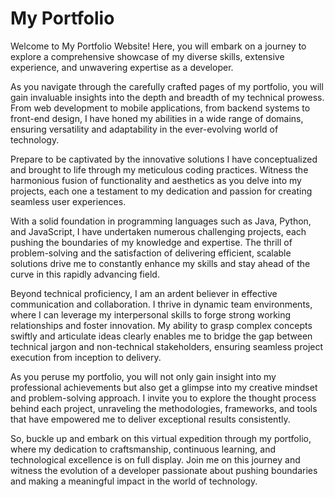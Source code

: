 # My Portfolio
Welcome to My Portfolio Website! Here, you will embark on a journey to explore a comprehensive showcase of my diverse skills, extensive experience, and unwavering expertise as a developer. 

As you navigate through the carefully crafted pages of my portfolio, you will gain invaluable insights into the depth and breadth of my technical prowess. From web development to mobile applications, from backend systems to front-end design, I have honed my abilities in a wide range of domains, ensuring versatility and adaptability in the ever-evolving world of technology.

Prepare to be captivated by the innovative solutions I have conceptualized and brought to life through my meticulous coding practices. Witness the harmonious fusion of functionality and aesthetics as you delve into my projects, each one a testament to my dedication and passion for creating seamless user experiences.

With a solid foundation in programming languages such as Java, Python, and JavaScript, I have undertaken numerous challenging projects, each pushing the boundaries of my knowledge and expertise. The thrill of problem-solving and the satisfaction of delivering efficient, scalable solutions drive me to constantly enhance my skills and stay ahead of the curve in this rapidly advancing field.

Beyond technical proficiency, I am an ardent believer in effective communication and collaboration. I thrive in dynamic team environments, where I can leverage my interpersonal skills to forge strong working relationships and foster innovation. My ability to grasp complex concepts swiftly and articulate ideas clearly enables me to bridge the gap between technical jargon and non-technical stakeholders, ensuring seamless project execution from inception to delivery.

As you peruse my portfolio, you will not only gain insight into my professional achievements but also get a glimpse into my creative mindset and problem-solving approach. I invite you to explore the thought process behind each project, unraveling the methodologies, frameworks, and tools that have empowered me to deliver exceptional results consistently.

So, buckle up and embark on this virtual expedition through my portfolio, where my dedication to craftsmanship, continuous learning, and technological excellence is on full display. Join me on this journey and witness the evolution of a developer passionate about pushing boundaries and making a meaningful impact in the world of technology.
